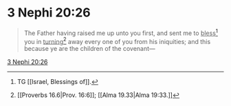 # 3 Nephi 20:26

> The Father having raised me up unto you first, and sent me to <u>bless</u>[^a] you in <u>turning</u>[^b] away every one of you from his iniquities; and this because ye are the children of the covenant—

[3 Nephi 20:26](https://www.churchofjesuschrist.org/study/scriptures/bofm/3-ne/20?lang=eng&id=p26#p26)


[^a]: TG [[Israel, Blessings of]].
[^b]: [[Proverbs 16.6|Prov. 16:6]]; [[Alma 19.33|Alma 19:33.]]
